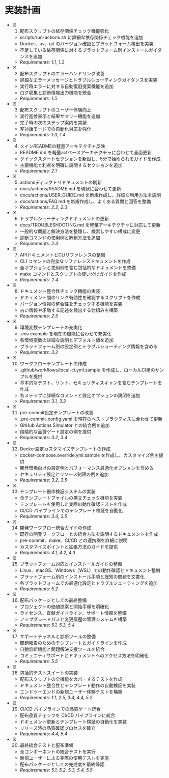 # 実装計画

- [x] 1. 配布スクリプトの依存関係チェック機能強化
  - scripts/run-actions.sh に詳細な依存関係チェック機能を追加
  - Docker、uv、git のバージョン確認とプラットフォーム検出を実装
  - 不足している依存関係に対するプラットフォーム別インストールガイダンスを追加
  - _Requirements: 1.1, 1.2_

- [x] 2. 配布スクリプトのエラーハンドリング改善
  - 詳細なエラーメッセージとトラブルシューティングガイダンスを実装
  - 実行時エラーに対する自動復旧提案機能を追加
  - ログ収集と診断情報出力機能を統合
  - _Requirements: 1.5_

- [x] 3. 配布スクリプトのユーザー体験向上
  - 実行進捗表示と結果サマリー機能を追加
  - 完了時の次のステップ案内を実装
  - 非対話モードでの自動化対応を強化
  - _Requirements: 1.3, 1.4_

- [x] 4. メインREADMEの軽量アーキテクチャ反映
  - README.md を軽量actベースアーキテクチャに合わせて全面更新
  - クイックスタートセクションを新設し、5分で始められるガイドを作成
  - 主要機能と利点を明確に説明するセクションを追加
  - _Requirements: 2.1_

- [x] 5. actionsディレクトリドキュメントの刷新
  - docs/actions/README.md を現状に合わせて更新
  - docs/actions/USER_GUIDE.md を新規作成し、詳細な利用方法を説明
  - docs/actions/FAQ.md を新規作成し、よくある質問と回答を整備
  - _Requirements: 2.2, 2.3_

- [x] 6. トラブルシューティングドキュメントの更新
  - docs/TROUBLESHOOTING.md を軽量アーキテクチャに対応して更新
  - 一般的な問題と解決方法を整理し、検索しやすい構成に変更
  - 診断コマンドの使用例と解釈方法を追加
  - _Requirements: 2.3_

- [x] 7. APIドキュメントとCLIリファレンスの整備
  - CLI コマンドの完全なリファレンスドキュメントを作成
  - 全オプションと使用例を含む包括的なドキュメントを整備
  - make コマンドとスクリプトの使い分けガイドを作成
  - _Requirements: 2.4_

- [x] 8. ドキュメント整合性チェック機能の実装
  - ドキュメント間のリンク有効性を確認するスクリプトを作成
  - バージョン情報の整合性をチェックする機能を実装
  - 古い情報や矛盾する記述を検出する仕組みを構築
  - _Requirements: 2.5_

- [x] 9. 環境変数テンプレートの充実化
  - .env.example を現在の機能に合わせて充実化
  - 各環境変数の詳細な説明とデフォルト値を追加
  - プラットフォーム別の設定例とトラブルシューティング情報を含める
  - _Requirements: 3.2_

- [x] 10. ワークフローテンプレートの作成
  - .github/workflows/local-ci.yml.sample を作成し、ローカルCI用のサンプルを提供
  - 基本的なテスト、リント、セキュリティスキャンを含むテンプレートを作成
  - 各ステップに詳細なコメントと設定オプションの説明を追加
  - _Requirements: 3.1, 3.3_

- [x] 11. pre-commit設定テンプレートの改善
  - .pre-commit-config.yaml を現在のベストプラクティスに合わせて更新
  - GitHub Actions Simulator との統合例を追加
  - 段階的な品質ゲート設定の例を提供
  - _Requirements: 3.2, 3.4_

- [x] 12. Docker設定カスタマイズテンプレートの作成
  - docker-compose.override.yml.sample を作成し、カスタマイズ例を提供
  - 開発環境向けの設定例とパフォーマンス最適化オプションを含める
  - セキュリティ設定とリソース制限の例を追加
  - _Requirements: 3.2, 3.5_

- [x] 13. テンプレート動作検証システムの実装
  - 全テンプレートファイルの構文チェック機能を実装
  - テンプレートを使用した実際の動作確認テストを作成
  - CI/CD パイプラインでのテンプレート検証を自動化
  - _Requirements: 3.4, 3.5_

- [x] 14. 開発ワークフロー統合ガイドの作成
  - 既存の開発ワークフローとの統合方法を説明するドキュメントを作成
  - pre-commit、make、CI/CD との連携例を詳細に説明
  - カスタマイズポイントと拡張方法のガイドを提供
  - _Requirements: 4.1, 4.2, 4.3_

- [x] 15. プラットフォーム対応とインストールガイドの整備
  - Linux、macOS、Windows（WSL）での動作確認とドキュメント整備
  - プラットフォーム別のインストール手順と既知の問題を文書化
  - 各プラットフォームでの最適化設定とトラブルシューティングを追加
  - _Requirements: 5.2_

- [x] 16. 配布パッケージとしての最終整備
  - プロジェクトの価値提案と開始手順を明確化
  - ライセンス、貢献ガイドライン、サポート情報を整備
  - アップグレードパスと変更履歴の管理システムを構築
  - _Requirements: 5.1, 5.3, 5.4_

- [x] 17. サポートチャネルと診断ツールの整備
  - 問題報告のためのテンプレートとガイドラインを作成
  - 自動診断機能と問題解決支援ツールを統合
  - コミュニティサポートとドキュメントへのアクセス方法を明確化
  - _Requirements: 5.5_

- [x] 18. 包括的テストスイートの実装
  - 配布スクリプトの全機能をカバーするテストを作成
  - ドキュメント整合性とテンプレート動作の自動検証を実装
  - エンドツーエンドの新規ユーザー体験テストを構築
  - _Requirements: 1.1, 2.5, 3.4, 4.4, 5.2_

- [x] 19. CI/CD パイプラインでの品質ゲート統合
  - 配布品質チェックを CI/CD パイプラインに統合
  - ドキュメント更新とテンプレート検証の自動化を実装
  - リリース時の品質確認プロセスを確立
  - _Requirements: 4.4, 5.4_

- [x] 20. 最終統合テストと配布準備
  - 全コンポーネントの統合テストを実行
  - 新規ユーザーによる実際の使用テストを実施
  - 配布パッケージとしての完成度を最終確認
  - _Requirements: 5.1, 5.2, 5.3, 5.4, 5.5_
